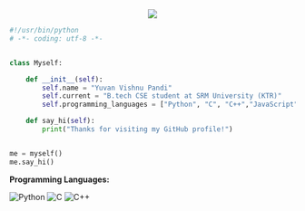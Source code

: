 <div align="center">
  <img src="https://readme-typing-svg.demolab.com?font=Inconsolata&weight=500&size=50&duration=4000&pause=300&color=FFA500&center=true&vCenter=true&multiline=true&repeat=false&random=false&width=800&height=100&lines=Hello+World!" />
</div>



</div>


```python
#!/usr/bin/python
# -*- coding: utf-8 -*-


class Myself:

    def __init__(self):
        self.name = "Yuvan Vishnu Pandi"
        self.current = "B.tech CSE student at SRM University (KTR)"
        self.programming_languages = ["Python", "C", "C++","JavaScript"]

    def say_hi(self):
        print("Thanks for visiting my GitHub profile!")


me = myself()
me.say_hi()
```

**Programming Languages:**

![Python](https://img.shields.io/badge/Code-Python-informational?style=flat&logo=python&logoColor=white&color=6aa6f8)
![C](https://img.shields.io/badge/Code-C-informational?style=flat&logo=c&logoColor=white&color=6aa6f8)
![C++](https://img.shields.io/badge/Code-C++-informational?style=flat&logo=c%2B%2B&logoColor=white&color=6aa6f8)
